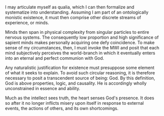 I may articulate myself as qualia, which I can then formalize and systematize into understanding. Assuming I am part of an ontologically monistic existence, it must then comprise other discrete streams of experience, or minds.

Minds then span in physical complexity from singular particles to entire nervous systems. The consequently low proportion and high significance of sapient minds makes personally acquiring one defy coincidence. To make sense of my circumstances, then, I must invoke the MWI and posit that each mind subjectively perceives the world-branch in which it eventually enters into an eternal and perfect communion with God.

Any naturalistic justification for existence must presuppose some element of what it seeks to explain. To avoid such circular reasoning, it is therefore necessary to posit a transcendent source of being: God. By this definition, God is above properties, logic, and causality. He is accordingly wholly unconstrained in essence and ability. 

Much as the intellect sees truth, the heart senses God's presence. It does so after it no longer inflicts misery upon itself in response to external events, the actions of others, and its own shortcomings.


